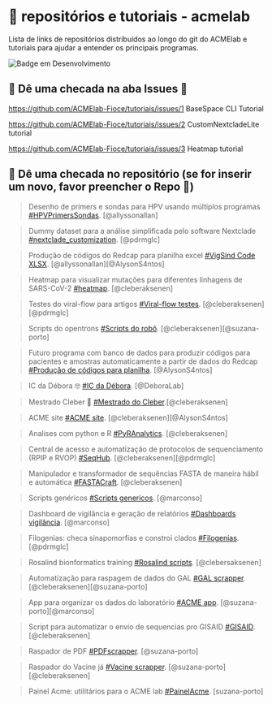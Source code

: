 # 🏁 repositórios e tutoriais - acmelab

Lista de links de repositórios distribuídos ao longo do git do ACMElab e tutoriais para ajudar a entender os principais programas.

![Badge em Desenvolvimento](http://img.shields.io/static/v1?label=STATUS&message=EM%20DESENVOLVIMENTO&color=GREEN&style=for-the-badge)

## 🚧 Dê uma checada na aba Issues 🚧

https://github.com/ACMElab-Fioce/tutoriais/issues/1 BaseSpace CLI Tutorial

https://github.com/ACMElab-Fioce/tutoriais/issues/2 CustomNextcladeLite tutorial

https://github.com/ACMElab-Fioce/tutoriais/issues/3 Heatmap tutorial


## 🔨 Dê uma checada no repositório (se for inserir um novo, favor preencher o Repo 🥶)

> Desenho de primers e sondas para HPV usando múltiplos programas [#HPVPrimersSondas](https://github.com/ACMElab-Fioce/HPVprimersprobes.git). [@allyssonallan]

> Dummy dataset para a análise simplificada pelo software Nextclade [#nextclade_customization](https://github.com/ACMElab-Fioce/nextclade_customization.git). [@pdrmglc]

> Produção de códigos do Redcap para planilha excel [#VigSind Code XLSX](https://github.com/ACMElab-Fioce/VigSindExc.git). [@allyssonallan][@AlysonS4ntos]

> Heatmap para visualizar mutações para diferentes linhagens de SARS-CoV-2 [#heatmap](https://github.com/ACMElab-Fioce/heatmap.git). [@cleberaksenen]

> Testes do viral-flow para artigos [#Viral-flow testes](https://github.com/ACMElab-Fioce/ViralFlow-testes.git). [@cleberaksenen][@pdrmglc]

> Scripts do opentrons [#Scripts do robô](https://github.com/ACMElab-Fioce/OpentronsScripts.git). [@cleberaksenen][@suzana-porto]

> Futuro programa com banco de dados para produzir códigos para pacientes e amostras automaticamente a partir de dados do Redcap [#Produção de códigos para planilha](https://github.com/ACMElab-Fioce/VigSindDB.git). [@AlysonS4ntos]

> IC da Débora 🤓 [#IC da Débora](https://github.com/ACMElab-Fioce/ICDeb.git). [@DeboraLab]

> Mestrado Cleber 🥸 [#Mestrado do Cleber](https://github.com/ACMElab-Fioce/mestrado-cleber.git).[@cleberaksenen]

> ACME site [#ACME site](https://github.com/ACMElab-Fioce/ACMEsite.git). [@cleberaksenen][@AlysonS4ntos]

> Analises com python e R [#PyRAnalytics](https://github.com/ACMElab-Fioce/PyRAnalytics.git). [@cleberaksenen]

> Central de acesso e automatização de protocolos de sequenciamento (RPIP e RVOP) [#SeqHub](https://github.com/ACMElab-Fioce/SeqHub.git). [@cleberaksenen][@pdrmglc]

> Manipulador e transformador de sequências FASTA de maneira hábil e automática [#FASTACraft](https://github.com/ACMElab-Fioce/FASTACraft.git). [@cleberaksenen]

> Scripts genéricos [#Scripts genericos](https://github.com/ACMElab-Fioce/scripts_genericos.git). [@marconso]

> Dashboard de vigilância e geração de relatórios [#Dashboards vigilância](https://github.com/ACMElab-Fioce/Vig_Dashboard.git). [@marconso]

> Filogenias: checa sinapomorfias e constroi clados [#Filogenias](https://github.com/ACMElab-Fioce/Filogenias.git). [@pdrmglc]

> Rosalind bionformatics training [#Rosalind scripts](https://github.com/ACMElab-Fioce/Rosalind.git). [@clebersaksenen]

> Automatização para raspagem de dados do GAL [#GAL scrapper](https://github.com/ACMElab-Fioce/Raspador.git). [@cleberaksenen][@suzana-porto]

> App para organizar os dados do laboratório [#ACME app](https://github.com/ACMElab-Fioce/AcmeApp.git). [@suzana-porto][@marconso]

> Script para automatizar o envio de sequencias pro GISAID [#GISAID](https://github.com/ACMElab-Fioce/GISAID_utils.git). [@cleberaksenen]

> Raspador de PDF [#PDFscrapper](https://github.com/ACMElab-Fioce/PDFmanipHSJ.git). [@suzana-porto]

> Raspador do Vacine já [#Vacine scrapper](https://github.com/ACMElab-Fioce/pdfmanipulator_vacineja.git). [@suzana-porto][@cleberaksenen]

> Painel Acme: utilitários para o ACME lab [#PainelAcme](https://github.com/ACMElab-Fioce/PainelAcme.git). [suzana-porto]
